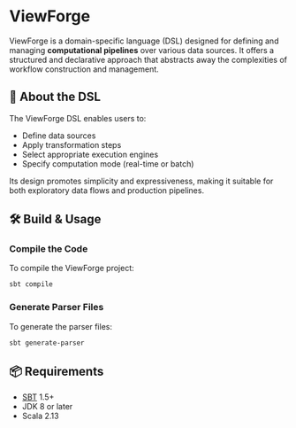 # ViewForge

ViewForge is a domain-specific language (DSL) designed for defining and managing **computational pipelines** over various data sources. It offers a structured and declarative approach that abstracts away the complexities of workflow construction and management.

## 💬 About the DSL

The ViewForge DSL enables users to:

- Define data sources
- Apply transformation steps
- Select appropriate execution engines
- Specify computation mode (real-time or batch)

Its design promotes simplicity and expressiveness, making it suitable for both exploratory data flows and production pipelines.

## 🛠 Build & Usage

### Compile the Code

To compile the ViewForge project:

```bash
sbt compile
```

### Generate Parser Files

To generate the parser files:

```bash
sbt generate-parser
```

## 📦 Requirements

- [SBT](https://www.scala-sbt.org/) 1.5+
- JDK 8 or later
- Scala 2.13

